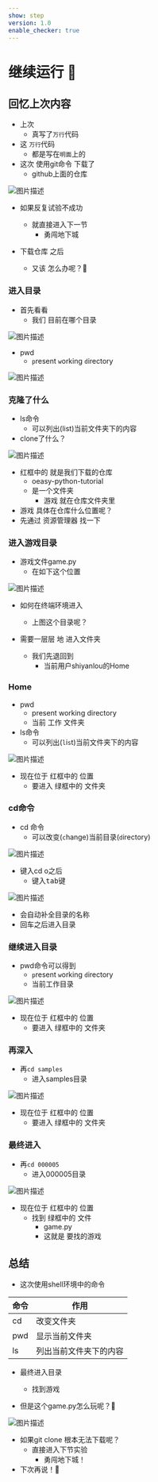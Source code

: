 ```yaml
---
show: step
version: 1.0
enable_checker: true
---
```


# 继续运行 🥊

## 回忆上次内容

- 上次 
	- 真写了`万行`代码
- 这 `万行`代码 
	- 都是写在`明面`上的
- 这次 使用git命令 下载了
	- github上面的仓库

![图片描述](https://doc.shiyanlou.com/courses/uid1190679-20230912-1694492430329)

- 如果反复试验不成功
	- 就直接进入下一节
		- 勇闯地下城

- 下载仓库 之后 
	- 又该 怎么办呢？🤔

### 进入目录

- 首先看看
	- 我们 目前在哪个目录

![图片描述](https://doc.shiyanlou.com/courses/uid1190679-20230912-1694469022042)

- pwd
	- `p`resent `w`orking `d`irectory

![图片描述](https://doc.shiyanlou.com/courses/uid1190679-20230912-1694469672155)

### 克隆了什么
- ls命令
	- 可以列出(list)当前文件夹下的内容
- clone了什么？

![图片描述](https://doc.shiyanlou.com/courses/uid1190679-20230524-1684933284418)

- 红框中的 就是我们下载的仓库
	- oeasy-python-tutorial
	- 是一个文件夹
		- 游戏 就在仓库文件夹里
- 游戏 具体在仓库什么位置呢？
- 先通过 资源管理器 找一下 

### 进入游戏目录

- 游戏文件game.py
	- 在如下这个位置

![图片描述](https://doc.shiyanlou.com/courses/uid1190679-20230524-1684933341597)

- 如何在终端环境进入
	- 上图这个目录呢？

- 需要一层层 地 进入文件夹
	- 我们先退回到 
		- 当前用户shiyanlou的Home

### Home

- pwd
	- present working directory
	- 当前 工作 文件夹
- ls命令
	- 可以列出(`l`i`s`t)当前文件夹下的内容

![图片描述](https://doc.shiyanlou.com/courses/uid1190679-20230912-1694492764637)

- 现在位于 红框中的 位置
	- 要进入 绿框中的 文件夹

### cd命令

- cd 命令
	- 可以改变(`c`hange)当前目录(`d`irectory)

![图片描述](https://doc.shiyanlou.com/courses/uid1190679-20230524-1684933887465)

- 键入cd o之后
	- 键入<kbd>tab</kbd>键

![图片描述](https://doc.shiyanlou.com/courses/uid1190679-20230524-1684933928956)

- 会自动补全目录的名称
- 回车之后进入目录

### 继续进入目录

- pwd命令可以得到
	- `p`resent `w`orking `d`irectory
	- 当前工作目录

![图片描述](https://doc.shiyanlou.com/courses/uid1190679-20230912-1694492966920)

- 现在位于 红框中的 位置
	- 要进入 绿框中的 文件夹

### 再深入

- 再`cd samples`
	- 进入samples目录

![图片描述](https://doc.shiyanlou.com/courses/uid1190679-20230912-1694493159553)

- 现在位于 红框中的 位置
	- 要进入 绿框中的 文件夹

### 最终进入

- 再`cd 000005`
	- 进入000005目录

![图片描述](https://doc.shiyanlou.com/courses/uid1190679-20231012-1697115053858)

- 现在位于 红框中的 位置
	- 找到 绿框中的 文件
		- game.py
		- 这就是 要找的游戏

## 总结

- 这次使用shell环境中的命令

| 命令 | 作用 |
|---|---|
| cd | 改变文件夹 |
| pwd |  显示当前文件夹 |
| ls |  列出当前文件夹下的内容 |

- 最终进入目录
	- 找到游戏

- 但是这个game.py怎么玩呢？🤔

![图片描述](https://doc.shiyanlou.com/courses/uid1190679-20230912-1694497588914)

- 如果git clone 根本无法下载呢？
	- 直接进入下节实验
		- 勇闯地下城！
- 下次再说！👋

